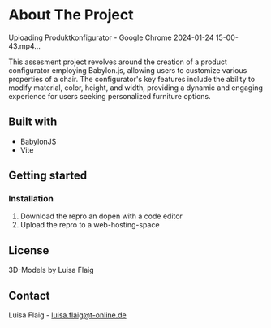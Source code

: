 # About The Project



Uploading Produktkonfigurator - Google Chrome 2024-01-24 15-00-43.mp4…



This assesment project revolves around the creation of a product configurator employing Babylon.js, allowing users to customize various properties of a chair. The configurator's key features include the ability to modify material, color, height, and width, providing a dynamic and engaging experience for users seeking personalized furniture options.

## Built with

- BabylonJS
- Vite

## Getting started

### Installation

1. Download the repro an dopen with a code editor
2. Upload the repro to a web-hosting-space


## License

3D-Models by Luisa Flaig

## Contact

Luisa Flaig - luisa.flaig@t-online.de
